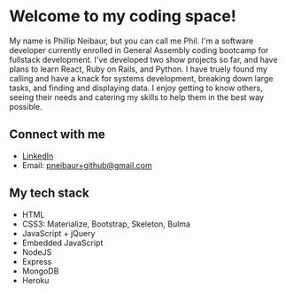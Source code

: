 # Welcome to my coding space! 

My name is Phillip Neibaur, but you can call me Phil. I'm a software developer 
currently enrolled in General Assembly coding bootcamp for fullstack development. I've developed two show projects so far, and have plans to learn React, Ruby on Rails, and Python. I have truely found my calling and have a knack for systems development, breaking down large tasks, and finding and displaying data. I enjoy getting to know others, seeing their needs and catering my skills to help them in the best way possible. 

## Connect with me
- [LinkedIn](https://www.linkedin.com/in/phillip-neibaur/)
- Email: pneibaur+github@gmail.com


## My tech stack

- HTML
- CSS3: Materialize, Bootstrap, Skeleton, Bulma
- JavaScript + jQuery
- Embedded JavaScript
- NodeJS
- Express
- MongoDB
- Heroku
